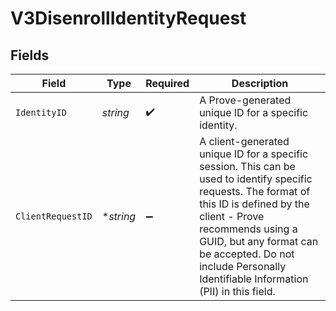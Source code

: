 # V3DisenrollIdentityRequest


## Fields

| Field                                                                                                                                                                                                                                                                                        | Type                                                                                                                                                                                                                                                                                         | Required                                                                                                                                                                                                                                                                                     | Description                                                                                                                                                                                                                                                                                  |
| -------------------------------------------------------------------------------------------------------------------------------------------------------------------------------------------------------------------------------------------------------------------------------------------- | -------------------------------------------------------------------------------------------------------------------------------------------------------------------------------------------------------------------------------------------------------------------------------------------- | -------------------------------------------------------------------------------------------------------------------------------------------------------------------------------------------------------------------------------------------------------------------------------------------- | -------------------------------------------------------------------------------------------------------------------------------------------------------------------------------------------------------------------------------------------------------------------------------------------- |
| `IdentityID`                                                                                                                                                                                                                                                                                 | *string*                                                                                                                                                                                                                                                                                     | :heavy_check_mark:                                                                                                                                                                                                                                                                           | A Prove-generated unique ID for a specific identity.                                                                                                                                                                                                                                         |
| `ClientRequestID`                                                                                                                                                                                                                                                                            | **string*                                                                                                                                                                                                                                                                                    | :heavy_minus_sign:                                                                                                                                                                                                                                                                           | A client-generated unique ID for a specific session. This can be used to identify specific requests. The format of this ID is defined by the client - Prove recommends using a GUID, but any format can be accepted. Do not include Personally Identifiable Information (PII) in this field. |